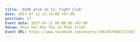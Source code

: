 ```yaml
---
title: 'ASOD phim số 11: Fight Club'
date: 2017-07-12 11:14:00 +07:00
position: 27
Event date: 2017-07-13 00:00:00 +07:00
Venue: Khoá học Mùa thu về Phát triển
Event URL: https://www.facebook.com/events/1961947560717339/
---
```


